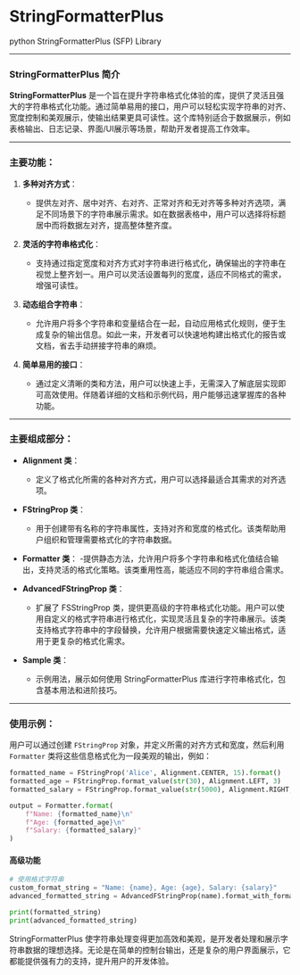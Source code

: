 # StringFormatterPlus
python StringFormatterPlus (SFP) Library 

---
### StringFormatterPlus 简介

**StringFormatterPlus** 是一个旨在提升字符串格式化体验的库，提供了灵活且强大的字符串格式化功能。通过简单易用的接口，用户可以轻松实现字符串的对齐、宽度控制和美观展示，使输出结果更具可读性。这个库特别适合于数据展示，例如表格输出、日志记录、界面/UI展示等场景，帮助开发者提高工作效率。

---
### 主要功能：

1. **多种对齐方式**：
   - 提供左对齐、居中对齐、右对齐、正常对齐和无对齐等多种对齐选项，满足不同场景下的字符串展示需求。如在数据表格中，用户可以选择将标题居中而将数据左对齐，提高整体整齐度。

2. **灵活的字符串格式化**：
   - 支持通过指定宽度和对齐方式对字符串进行格式化，确保输出的字符串在视觉上整齐划一。用户可以灵活设置每列的宽度，适应不同格式的需求，增强可读性。

3. **动态组合字符串**：
   - 允许用户将多个字符串和变量结合在一起，自动应用格式化规则，便于生成复杂的输出信息。如此一来，开发者可以快速地构建出格式化的报告或文档，省去手动拼接字符串的麻烦。

4. **简单易用的接口**：
   - 通过定义清晰的类和方法，用户可以快速上手，无需深入了解底层实现即可高效使用。伴随着详细的文档和示例代码，用户能够迅速掌握库的各种功能。
---
### 主要组成部分：

- **Alignment 类**：
  - 定义了格式化所需的各种对齐方式，用户可以选择最适合其需求的对齐选项。

- **FStringProp 类**：
  - 用于创建带有名称的字符串属性，支持对齐和宽度的格式化。该类帮助用户组织和管理需要格式化的字符串数据。

- **Formatter 类**：
  -提供静态方法，允许用户将多个字符串和格式化值结合输出，支持灵活的格式化策略。该类重用性高，能适应不同的字符串组合需求。

- **AdvancedFStringProp 类**：
  - 扩展了 FSStringProp 类，提供更高级的字符串格式化功能。用户可以使用自定义的格式字符串进行格式化，实现灵活且复杂的字符串展示。该类支持格式字符串中的字段替换，允许用户根据需要快速定义输出格式，适用于更复杂的格式化需求。
- **Sample 类**：
  - 示例用法，展示如何使用 StringFormatterPlus 库进行字符串格式化，包含基本用法和进阶技巧。
---
### 使用示例：

用户可以通过创建 `FStringProp` 对象，并定义所需的对齐方式和宽度，然后利用 `Formatter` 类将这些信息格式化为一段美观的输出，例如：

```python
formatted_name = FStringProp('Alice', Alignment.CENTER, 15).format()
formatted_age = FStringProp.format_value(str(30), Alignment.LEFT, 3)
formatted_salary = FStringProp.format_value(str(5000), Alignment.RIGHT, 10)

output = Formatter.format(
    f"Name: {formatted_name}\n"
    f"Age: {formatted_age}\n"
    f"Salary: {formatted_salary}"
)
```

#### 高级功能
```python
# 使用格式字符串
custom_format_string = "Name: {name}, Age: {age}, Salary: {salary}"
advanced_formatted_string = AdvancedFStringProp(name).format_with_format_string(custom_format_string)

print(formatted_string)
print(advanced_formatted_string)
```
StringFormatterPlus 使字符串处理变得更加高效和美观，是开发者处理和展示字符串数据的理想选择。无论是在简单的控制台输出，还是复杂的用户界面展示，它都能提供强有力的支持，提升用户的开发体验。
